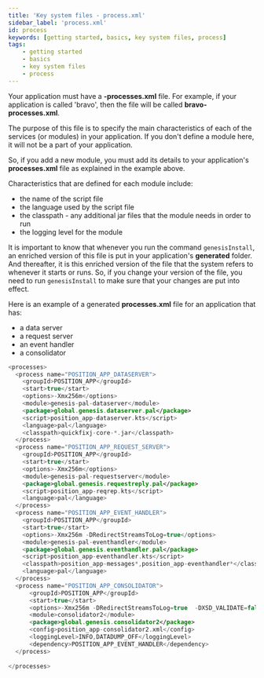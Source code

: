 ```yaml
---
title: 'Key system files - process.xml'
sidebar_label: 'process.xml'
id: process
keywords: [getting started, basics, key system files, process]
tags:
    - getting started
    - basics
    - key system files
    - process
---
```


Your application must have a **-processes.xml** file. For example, if your application is called 'bravo', then the file will be called **bravo-processes.xml**.

The purpose of this file is to specify the main characteristics of each of the services (or modules) in your application. If you don't define a module here, it will not be a part of your application.

So, if you add a new module, you must add its details to your application's **processes.xml** file as explained in the example above.

Characteristics that are defined for each module include:
- the name of the script file
- the language used by the script file
- the classpath - any additional jar files that the module needs in order to run
- the logging level for the module

It is important to know that whenever you run the command `genesisInstall`, an enriched version of this file is put in your application's **generated** folder. And thereafter, it is this enriched version of the file that the system refers to whenever it starts or runs. So, if you change your version of the file, you need to run `genesisInstall` to make sure that your changes are put into effect.

Here is an example of a generated **processes.xml** file for an application that has:

- a data server
- a request server
- an event handler
- a consolidator

```kotlin
<processes>
  <process name="POSITION_APP_DATASERVER">
    <groupId>POSITION_APP</groupId>
    <start>true</start>
    <options>-Xmx256m</options>
    <module>genesis-pal-dataserver</module>
    <package>global.genesis.dataserver.pal</package>
    <script>position_app-dataserver.kts</script>
    <language>pal</language>
    <classpath>quickfixj-core-*.jar</classpath>
  </process>
  <process name="POSITION_APP_REQUEST_SERVER">
    <groupId>POSITION_APP</groupId>
    <start>true</start>
    <options>-Xmx256m</options>
    <module>genesis-pal-requestserver</module>
    <package>global.genesis.requestreply.pal</package>
    <script>position_app-reqrep.kts</script>
    <language>pal</language>
  </process>
  <process name="POSITION_APP_EVENT_HANDLER">
    <groupId>POSITION_APP</groupId>
    <start>true</start>
    <options>-Xmx256m -DRedirectStreamsToLog=true</options>
    <module>genesis-pal-eventhandler</module>
    <package>global.genesis.eventhandler.pal</package>
    <script>position_app-eventhandler.kts</script>
    <classpath>position_app-messages*,position_app-eventhandler*</classpath>
    <language>pal</language>
  </process>
  <process name="POSITION_APP_CONSOLIDATOR">
      <groupId>POSITION_APP</groupId>
      <start>true</start>
      <options>-Xmx256m -DRedirectStreamsToLog=true  -DXSD_VALIDATE=false</options>
      <module>consolidator2</module>
      <package>global.genesis.consolidator2</package>
      <config>position_app-consolidator2.xml</config>
      <loggingLevel>INFO,DATADUMP_OFF</loggingLevel>
      <dependency>POSITION_APP_EVENT_HANDLER</dependency>
  </process>
  
</processes>

```
